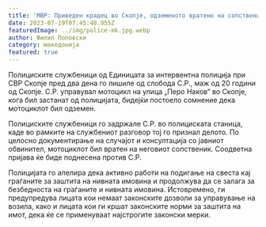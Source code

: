 ```yaml
---
title: 'МВР: Приведен крадец во Скопје, одземеното вратено на сопственикот - 19 ЈУЛИ 2023'
date: 2023-07-19T07:45:48.955Z
featuredImage: ../img/police-mk.jpg.webp
author: Филип Поповски
category: македонија
featured: true
---
```

Полициските службеници од Единицата за интервентна полиција при СВР Скопје пред два дена го лишиле од слобода С.Р., маж од 20 години од Скопје. С.Р. управувал мотоцикл на улица „Перо Наков“ во Скопје, кога бил застанат од полицијата, бидејќи постоело сомнение дека мотоциклот бил одземен.

Полициските службеници го задржале С.Р. во полициската станица, каде во рамките на службениот разговор тој го признал делото. По целосно документирање на случајот и консултација со јавниот обвинител, мотоциклот бил вратен на неговиот сопственик. Соодветна пријава ќе биде поднесена против С.Р. 

Полицијата го апелира дека активно работи на подигање на свеста кај граѓаните за заштита на нивната имовина и продолжува да се залага за безбедноста на граѓаните и нивната имовина. Истовремено, ги предупредува лицата кои немаат законските дозволи за управување на возила, како и лицата кои ги кршат законските норми за заштита на имот, дека ќе се применуваат најстрогите законски мерки.
